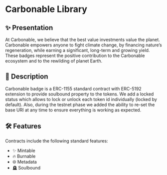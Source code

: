 # Carbonable Library

## ✨ Presentation

At Carbonable, we believe that the best value investments value the planet. Carbonable empowers anyone to fight climate change, by financing nature’s regeneration, while earning a significant, long-term and growing yield. These badges represent the positive contribution to the Carbonable ecosystem and to the rewilding of planet Earth.

## 📖 Description

Carbonable badge is a ERC-1155 standard contract with ERC-5192 extension to provide soulbound property to the tokens. We add a locked status which allows to lock or unlock each token id individually (locked by default). Also, during the testnet phase we added the ability to re-set the base URI at any time to ensure everything is working as expected.

## 🛠️ Features

Contracts include the following standard features:
- ✨ Mintable
- 🔥 Burnable
- 🌐 Metadata
- 🪦 Soulbound